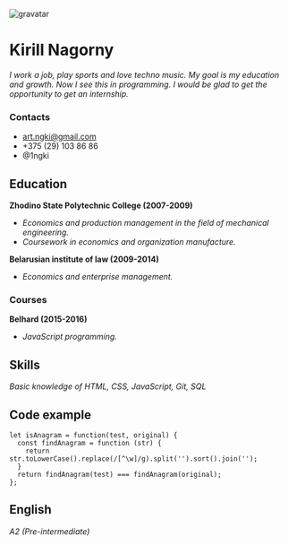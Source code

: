 ![gravatar](https://www.gravatar.com/avatar/d83e5f07fd51b36430b5eca94d8804df?s=300)

# Kirill Nagorny

_I work a job, play sports and love techno music. My goal is my education and growth. Now I see this in programming. I would be glad to get the opportunity to get an internship._

### Contacts

- art.ngki@gmail.com
- +375 (29) 103 86 86
- @1ngki

## Education

**Zhodino State Polytechnic College (2007-2009)**

- _Economics and production management in the field of mechanical engineering._
- _Coursework in economics and organization manufacture._

**Belarusian institute of law (2009-2014)**

- _Economics and enterprise management._

### Courses

**Belhard (2015-2016)**

- _JavaScript programming._

## Skills

_Basic knowledge of HTML, CSS, JavaScript, Git, SQL_

## Code example

```
let isAnagram = function(test, original) {
  const findAnagram = function (str) {
    return str.toLowerCase().replace(/[^\w]/g).split('').sort().join('');
  }
  return findAnagram(test) === findAnagram(original);
};
```

## English

_A2 (Pre-intermediate)_
